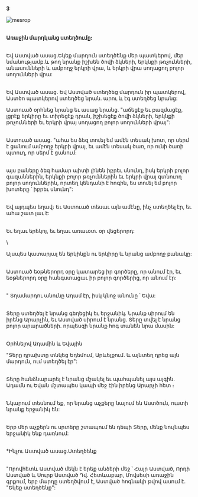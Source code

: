 **3**

![mesrop](https://volamar.ru/audio_video/foto/01/detbible/B18.BMP)

\
**Առաջին մարդկանց ստեղծումը:**

\
Եվ Աստված ասաց.Եկեք մարդուն ստեղծենք մեր պատկերով, մեր նմանությամբ.և թող նրանք իշխեն ծովի ձկների, երկնքի թռչունների, անասունների և ամբողջ երկրի վրա, և երկրի վրա սողացող բոլոր սողունների վրա:

\
Եվ Աստված ասաց.
Եվ Աստված ստեղծեց մարդուն իր պատկերով, Աստծո պատկերով ստեղծեց նրան. արու և էգ ստեղծեց նրանց:

Աստուած օրհնեց նրանց եւ ասաց նրանց. "աճեցէք եւ բազմացէք, լցրէք երկիրը եւ տիրեցէք դրան, իշխեցէք ծովի ձկների, երկնքի թռչունների եւ երկրի վրայ սողացող բոլոր սողունների վրայ":

\
 Աստուած ասաց. "ահա ես ձեզ տուել եմ ամէն տեսակ խոտ, որ սերմ է ցանում ամբողջ երկրի վրայ, եւ ամէն տեսակ ծառ, որ ունի ծառի պտուղ, որ սերմ է ցանում:

\
 այս բաները ձեզ համար պիտի լինեն իբրեւ սնունդ, իսկ երկրի բոլոր գազաններին, երկնքի բոլոր թռչուններին եւ երկրի վրայ գտնուող բոլոր սողուններին, որտեղ կենդանի է հոգին, ես տուել եմ բոլոր խոտերը ՝ իբրեւ սնունդ":

\
Եվ այդպես եղավ։
Եւ Աստուած տեսաւ այն ամէնը, ինչ ստեղծել էր, եւ ահա շատ լաւ է:

\
Եւ եղաւ երեկոյ, եւ եղաւ առաւօտ. օր վեցերորդ:

\

Այսպես կատարյալ են երկինքն ու երկիրը և նրանց ամբողջ բանակը:

\
Աստուած եօթներորդ օրը կատարեց իր գործերը, որ անում էր, եւ եօթներորդ օրը հանգստացաւ իր բոլոր գործերից, որ անում էր:

\
"
Տղամարդու անունը Ադամ էր, իսկ կնոջ անունը ՝ Եվա:

\
 Տերը ստեղծել է նրանց գեղեցիկ եւ երջանիկ. Նրանք սիրում են իրենց Արարչին, եւ Աստված սիրում է նրանց.
Տերը տվել է նրանց բոլոր արարածների. որպեսզի նրանք հոգ տանեն նրա մասին:

\
 Օրհնելով Ադամին և Եվային

"Տերը դրախտը տնկեց Եդեմում, Արևելքում. և այնտեղ դրեց այն մարդուն, ում ստեղծել էր":

\
 Տերը հանձնարարել է նրանց մշակել եւ պահպանել այս այգին.
Ադամն ու Եվան մշտապես կապի մեջ էին իրենց Արարչի հետ ։

\
Նկարում տեսնում եք, որ նրանց աչքերը նայում են Աստծուն, ուստի նրանք երջանիկ են:

\
Երբ մեր աչքերն ու սրտերը շտապում են դեպի Տերը, մենք նույնպես երջանիկ ենք դառնում:

\
\*Ինչու Աստված ասաց.Ստեղծենք

\
"Որովհետև Աստված մեկն է երեք անձերի մեջ ՝ Հայր Աստված, Որդի Աստված և Սուրբ Աստված Դվ. Հետևաբար, Մովսեսի առաջին գրքում, երբ մարդը ստեղծվում է, Աստված հոգնակի թվով ասում է. "Եկեք ստեղծենք":
